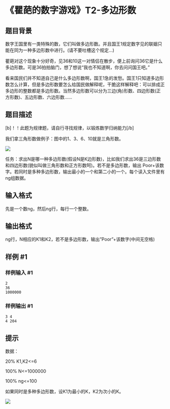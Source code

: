 # 《瞿葩的数字游戏》T2-多边形数

## 题目背景

数字王国里有一类特殊的数，它们叫做多边形数。并且国王1规定数字见的联姻只能在同为一种多边形数中进行。(请不要吐槽这个规定...)

瞿葩对这个现象十分好奇，见36和10这一对情侣在散步，便上前询问36它是什么多边形数。可是36拍拍脑门，想了想说“我也不知道啊，你去问问国王吧。”

看来国民们并不知道自己是什么多边形数啊，国王1急的发愁。国王1只知道多边形数怎么计算，但是多边形数要怎么给国民做解释呢，干脆这样解释吧：可以排成正多边形的整数都是多边形数。当然多边形数可以分为三边(角)形数、四边形数(正方形数)、五边形数、六边形数......


## 题目描述

[b]！！此题为规律题，请自行寻找规律，以锻炼数学归纳能力[/b]


我们拿三角形数做例子：图中的1、3、6、10就是三角形数。

 ![](https://cdn.luogu.com.cn/upload/pic/1742.png) 

任务：求出N是哪一种多边形数(假设N是K边形数)，比如我们求出36是三边形数和四边形数(貌似叫做三角形数和正方形数呵)。若不是多边形数，输出 Poor+该数字。若同时是多种多边形数，输出最小的一个和第二小的一个。每个读入文件里有ng组数据。


## 输入格式

先是一个数ng，然后ng行，每行一个整数。


## 输出格式

ng行，N相应的K1和K2，若不是多边形数，输出”Poor”+该数字(中间无空格)


## 样例 #1

### 样例输入 #1
```
2
36
1000000
```

### 样例输出 #1

```
3 4
4 204
```

## 提示

数据：

20% K1,K2<=6

100% N<=1000000

100% ng<=100

如果同时是多种多边形数，设K1为最小的K，K2为次小的K。

![](https://cdn.luogu.com.cn/upload/pic/1743.png)

